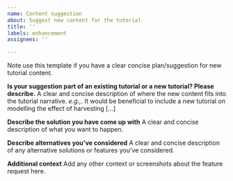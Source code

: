 ```yaml
---
name: Content suggestion
about: Suggest new content for the tutorial
title: ''
labels: enhancement
assignees: ''

---
```


Note use this template if you have a clear concise plan/suggestion for new tutorial content.

**Is your suggestion part of an existing tutorial or a new tutorial? Please describe.**
A clear and concise description of where the new content fits into the tutorial narrative. *e.g.,*. It would be beneficial to include a new tutorial on modelling the effect of harvesting [...]

**Describe the solution you have come up with**
A clear and concise description of what you want to happen.

**Describe alternatives you've considered**
A clear and concise description of any alternative solutions or features you've considered.

**Additional context**
Add any other context or screenshots about the feature request here.
